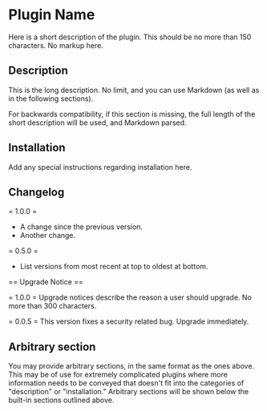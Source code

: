 # Plugin Name

Here is a short description of the plugin.  This should be no more than 150 characters.  No markup here.

## Description

This is the long description.  No limit, and you can use Markdown (as well as in the following sections).

For backwards compatibility, if this section is missing, the full length of the short description will be used, and
Markdown parsed.

## Installation

Add any special instructions regarding installation here.

## Changelog

= 1.0.0 =
* A change since the previous version.
* Another change.

= 0.5.0 =
* List versions from most recent at top to oldest at bottom.

== Upgrade Notice ==

= 1.0.0 =
Upgrade notices describe the reason a user should upgrade.  No more than 300 characters.

= 0.0.5 =
This version fixes a security related bug.  Upgrade immediately.

## Arbitrary section

You may provide arbitrary sections, in the same format as the ones above.  This may be of use for extremely complicated
plugins where more information needs to be conveyed that doesn't fit into the categories of "description" or
"installation."  Arbitrary sections will be shown below the built-in sections outlined above.